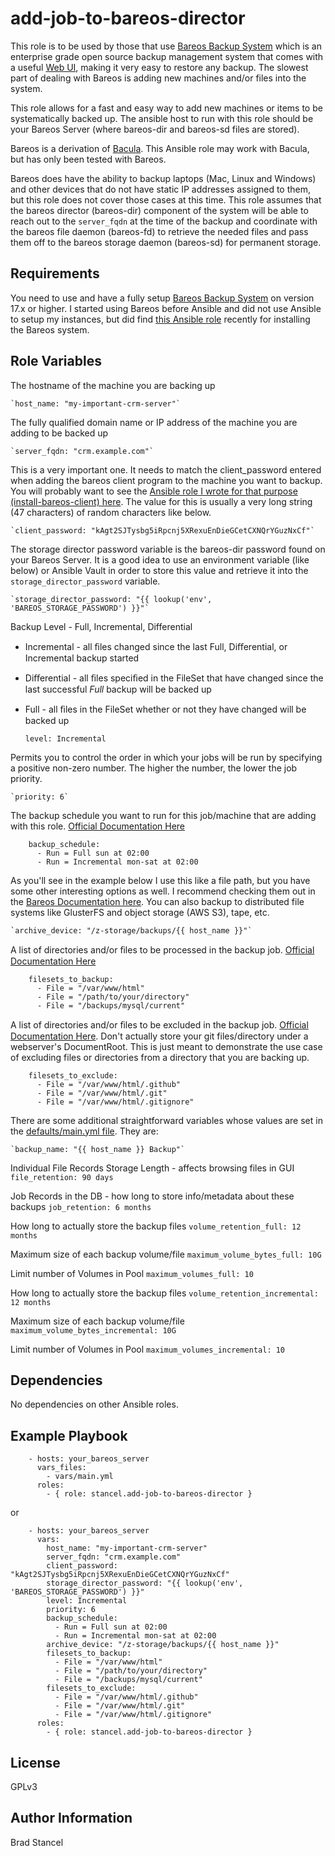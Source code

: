 add-job-to-bareos-director
=========

This role is to be used by those that use [Bareos Backup System](https://www.bareos.org/en/) which is an enterprise grade open source backup management system that comes with a useful [Web UI](https://www.bareos.org/en/bareos-webui.html), making it very easy to restore any backup. The slowest part of dealing with Bareos is adding new machines and/or files into the system. 

This role allows for a fast and easy way to add new machines or items to be systematically backed up. The ansible host to run with this role should be your Bareos Server (where bareos-dir and bareos-sd files are stored).

Bareos is a derivation of [Bacula](https://blog.bacula.org/what-is-bacula/). This Ansible role may work with Bacula, but has only been tested with Bareos.

Bareos does have the ability to backup laptops (Mac, Linux and Windows) and other devices that do not have static IP addresses assigned to them, but this role does not cover those cases at this time. This role assumes that the bareos director (bareos-dir) component of the system will be able to reach out to the `server_fqdn` at the time of the backup and coordinate with the bareos file daemon (bareos-fd) to retrieve the needed files and pass them off to the bareos storage daemon (bareos-sd) for permanent storage.

Requirements
------------

You need to use and have a fully setup [Bareos Backup System](https://www.bareos.org/en/) on version 17.x or higher. I started using Bareos before Ansible and did not use Ansible to setup my instances, but did find [this Ansible role](https://github.com/bashrc666/ansible-role-bareos) recently for installing the Bareos system.

Role Variables
--------------

The hostname of the machine you are backing up

	`host_name: "my-important-crm-server"`
	
The fully qualified domain name or IP address of the machine you are adding to be backed up

	`server_fqdn: "crm.example.com"`
	
This is a very important one. It needs to match the client_password entered when adding the bareos client program to the machine you want to backup. You will probably want to see the [Ansible role I wrote for that purpose (install-bareos-client) here](https://github.com/stancel/install-bareos-client). The value for this is usually a very long string (47 characters) of random characters like below.

	`client_password: "kAgt2SJTysbg5iRpcnj5XRexuEnDieGCetCXNQrYGuzNxCf"`

The storage director password variable is the bareos-dir password found on your Bareos Server. It is a good idea to use an environment variable (like below) or Ansible Vault in order to store this value and retrieve it into the `storage_director_password` variable. 

	`storage_director_password: "{{ lookup('env', 'BAREOS_STORAGE_PASSWORD') }}"`


Backup Level - Full, Incremental, Differential
* Incremental - all ﬁles changed since the last Full, Diﬀerential, or Incremental backup started
* Diﬀerential - all ﬁles speciﬁed in the FileSet that have changed since the last successful *Full* backup will be backed up
* Full - all ﬁles in the FileSet whether or not they have changed will be backed up

	`level: Incremental`

Permits you to control the order in which your jobs will be run by specifying a positive non-zero number. The higher the number, the lower the job priority. 

	`priority: 6`

The backup schedule you want to run for this job/machine that are adding with this role. [Official Documentation Here](http://doc.bareos.org/master/html/bareos-manual-main-reference.html#x1-1380009.4)

```
	backup_schedule:
	  - Run = Full sun at 02:00
	  - Run = Incremental mon-sat at 02:00
```

As you'll see in the example below I use this like a file path, but you have some other interesting options as well. I recommend checking them out in the [Bareos Documentation here](http://doc.bareos.org/master/html/bareos-manual-main-reference.html#directiveSdDeviceArchive%20Device). You can also backup to distributed file systems like GlusterFS and object storage (AWS S3), tape, etc.

	`archive_device: "/z-storage/backups/{{ host_name }}"`


A list of directories and/or ﬁles to be processed in the backup job. [Official Documentation Here](http://doc.bareos.org/master/html/bareos-manual-main-reference.html#x1-1410009.5.1)

```
	filesets_to_backup:
	  - File = "/var/www/html"
	  - File = "/path/to/your/directory"
	  - File = "/backups/mysql/current"
```  


A list of directories and/or ﬁles to be excluded in the backup job. [Official Documentation Here](http://doc.bareos.org/master/html/bareos-manual-main-reference.html#x1-1430009.5.2). Don't actually store your git files/directory under a webserver's DocumentRoot. This is just meant to demonstrate the use case of excluding files or directories from a directory that you are backing up.

```
	filesets_to_exclude:
	  - File = "/var/www/html/.github"
	  - File = "/var/www/html/.git"
	  - File = "/var/www/html/.gitignore"
```

There are some additional straightforward variables whose values are set in the [defaults/main.yml file](../blob/master/defaults/main.yml). They are:

	`backup_name: "{{ host_name }} Backup"`

Individual File Records Storage Length - affects browsing files in GUI
	`file_retention: 90 days`
	
Job Records in the DB - how long to store info/metadata about these backups
	`job_retention: 6 months`
	
How long to actually store the backup files
	`volume_retention_full: 12 months`
	
Maximum size of each backup volume/file
	`maximum_volume_bytes_full: 10G`
	
Limit number of Volumes in Pool
	`maximum_volumes_full: 10`

How long to actually store the backup files
	`volume_retention_incremental: 12 months`

Maximum size of each backup volume/file
	`maximum_volume_bytes_incremental: 10G`

Limit number of Volumes in Pool
	`maximum_volumes_incremental: 10`



Dependencies
------------

No dependencies on other Ansible roles.

Example Playbook
----------------

```
	- hosts: your_bareos_server
	  vars_files:
	    - vars/main.yml
	  roles:
	    - { role: stancel.add-job-to-bareos-director }
```

or 

```
	- hosts: your_bareos_server
	  vars:
		host_name: "my-important-crm-server"
		server_fqdn: "crm.example.com"
		client_password: "kAgt2SJTysbg5iRpcnj5XRexuEnDieGCetCXNQrYGuzNxCf"
		storage_director_password: "{{ lookup('env', 'BAREOS_STORAGE_PASSWORD') }}" 
		level: Incremental
		priority: 6
		backup_schedule:
	      - Run = Full sun at 02:00
	      - Run = Incremental mon-sat at 02:00
		archive_device: "/z-storage/backups/{{ host_name }}"
		filesets_to_backup:
	      - File = "/var/www/html"
	      - File = "/path/to/your/directory"
	      - File = "/backups/mysql/current"
		filesets_to_exclude:
	      - File = "/var/www/html/.github"
	      - File = "/var/www/html/.git"
	      - File = "/var/www/html/.gitignore"
	  roles:
	    - { role: stancel.add-job-to-bareos-director }
```

License
-------

GPLv3

Author Information
------------------

Brad Stancel